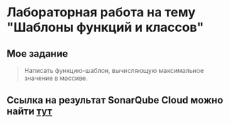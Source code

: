 # Лабораторная работа на тему "Шаблоны функций и классов"

## Мое задание

> Написать функцию-шаблон, вычисляющую максимальное значение в массиве.

## Ссылка на результат SonarQube Cloud можно найти [тут](https://sonarcloud.io/project/overview?id=kozakmikhail1_cpp_lab_5)
